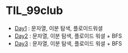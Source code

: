 # TIL_99club

* [Day1](./Day1.md) : 문자열, 이분 탐색, 플로이드워셜
* [Day2](./Day2.md) : 문자열, 이분 탐색, 플로이드 워셜 + BFS
* [Day3](./Day3.md) : 문자열, 이분 탐색, 플로이드 워셜 + BFS